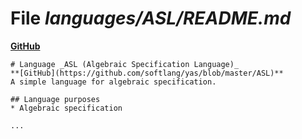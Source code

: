 # File _languages/ASL/README.md_
**[GitHub](https://github.com/softlang/yas/blob/master/languages/ASL/README.md)**
```
# Language _ASL (Algebraic Specification Language)_
**[GitHub](https://github.com/softlang/yas/blob/master/ASL)**
A simple language for algebraic specification.

## Language purposes
* Algebraic specification

...
```
